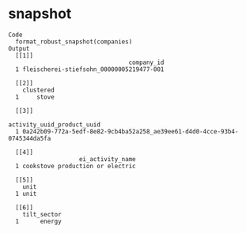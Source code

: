 # snapshot

    Code
      format_robust_snapshot(companies)
    Output
      [[1]]
                                      company_id
      1 fleischerei-stiefsohn_00000005219477-001
      
      [[2]]
        clustered
      1     stove
      
      [[3]]
                                                       activity_uuid_product_uuid
      1 0a242b09-772a-5edf-8e82-9cb4ba52a258_ae39ee61-d4d0-4cce-93b4-0745344da5fa
      
      [[4]]
                        ei_activity_name
      1 cookstove production or electric
      
      [[5]]
        unit
      1 unit
      
      [[6]]
        tilt_sector
      1      energy
      

